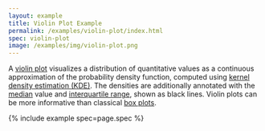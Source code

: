 ```yaml
---
layout: example
title: Violin Plot Example
permalink: /examples/violin-plot/index.html
spec: violin-plot
image: /examples/img/violin-plot.png
---
```


A [violin plot](https://en.wikipedia.org/wiki/Violin_plot) visualizes a distribution of quantitative values as a continuous approximation of the probability density function, computed using [kernel density estimation (KDE)](https://en.wikipedia.org/wiki/Kernel_density_estimation). The densities are additionally annotated with the [median](https://en.wikipedia.org/wiki/Median) value and [interquartile range](https://en.wikipedia.org/wiki/Interquartile_range), shown as black lines. Violin plots can be more informative than classical [box plots](../box-plot).

{% include example spec=page.spec %}
